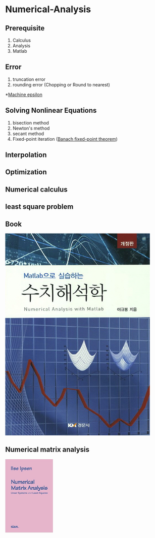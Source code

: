 # Numerical-Analysis

## Prerequisite
1. Calculus
2. Analysis
3. Matlab

## Error
1. truncation error
2. rounding error (Chopping or Round to nearest)

  *[Machine epsilon](https://en.wikipedia.org/wiki/Machine_epsilon)

## Solving Nonlinear Equations
1. bisection method
2. Newton's method
3. secant method
4. Fixed-point iteration ([Banach fixed-point theorem](https://en.wikipedia.org/wiki/Banach_fixed-point_theorem))

## Interpolation

## Optimization

## Numerical calculus

## least square problem


## Book
![img](https://github.com/cgh2797/Numerical-Analysis/blob/master/bookimg.jpg)

## Numerical matrix analysis
<img src="https://github.com/cgh2797/Numerical-Analysis/blob/master/img2.jpg" width="30%">
